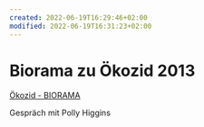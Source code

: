 ```yaml
---
created: 2022-06-19T16:29:46+02:00
modified: 2022-06-19T16:31:23+02:00
---
```


# Biorama zu Ökozid 2013

[Ökozid - BIORAMA](https://www.biorama.eu/okozid/ )

Gespräch mit Polly Higgins
